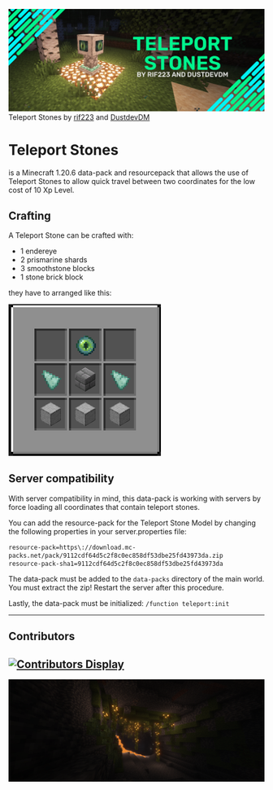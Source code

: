 ![Banner](./.readme/readmebanner.png)
Teleport Stones by [rif223](https://github.com/rif223) and [DustdevDM](https://github.com/DustdevDM)

# Teleport Stones

is a Minecraft 1.20.6 data-pack and resourcepack that allows the use of Teleport Stones to allow quick travel between two coordinates for the low cost of 10 Xp Level.

## Crafting

A Teleport Stone can be crafted with:

- 1 endereye
- 2 prismarine shards
- 3 smoothstone blocks
- 1 stone brick block

they have to arranged like this:

![crafting](./.readme/recipe.png)

## Server compatibility

With server compatibility in mind, this data-pack is working with servers by force loading all coordinates that contain teleport stones.

You can add the resource-pack for the Teleport Stone Model by changing the following properties in your server.properties file:

```
resource-pack=https\://download.mc-packs.net/pack/9112cdf64d5c2f8c0ec858df53dbe25fd43973da.zip
resource-pack-sha1=9112cdf64d5c2f8c0ec858df53dbe25fd43973da
```

The data-pack must be added to the `data-packs` directory of the main world. You must extract the zip! Restart the server after this procedure.

Lastly, the data-pack must be initialized: `/function teleport:init`

---

## Contributors

## [![Contributors Display](https://badges.pufler.dev/contributors/OutPlaceDM/TeleportStones?size=70)](https://github.com/OutPlaceDM/TeleportStones/graphs/contributors)

![](./.readme/readmefooter.png)
